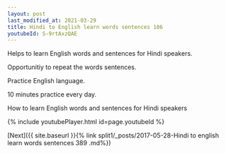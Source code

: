 ```yaml
---
layout: post
last_modified_at: 2021-03-29
title: Hindi to English learn words sentences 106 
youtubeId: S-9rtAxzQAE
---
```

 
 
Helps to learn English words and sentences for Hindi speakers.

Opportunitiy to repeat the words sentences. 

Practice English language. 
 
10 minutes practice every day. 
 
How to learn English words and sentences for Hindi speakers 
 
{% include youtubePlayer.html id=page.youtubeId %}
 
 
[Next]({{ site.baseurl }}{% link  split1/_posts/2017-05-28-Hindi to english learn words sentences 389 .md%})
 
